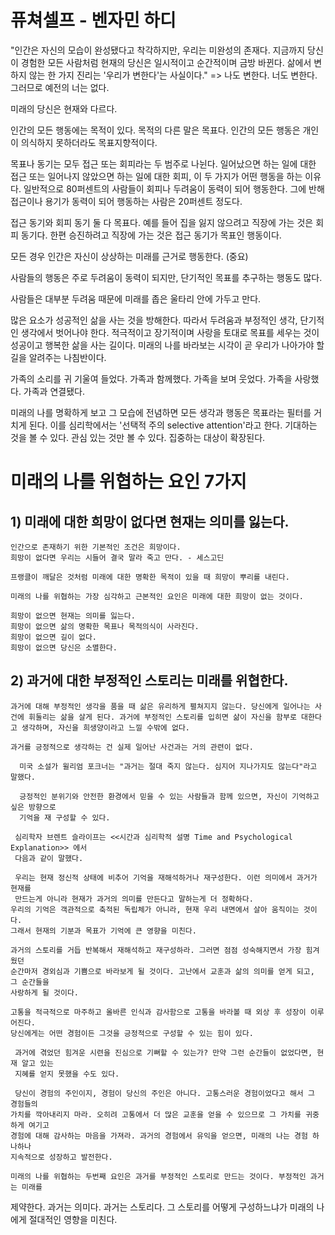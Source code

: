 # 퓨쳐셀프 - 벤자민 하디

"인간은 자신의 모습이 완성됐다고 착각하지만, 우리는 미완성의 존재다. 지금까지 당신이 경험한 모든 사람처럼 현재의 당신은 일시적이고 순간적이며 금방 바뀐다. 삶에서 변하지 않는 한 가지 진리는 '우리가 변한다'는 사실이다."
 => 나도 변한다. 너도 변한다. 그러므로 예전의 너는 없다.

미래의 당신은 현재와 다르다.

인간의 모든 행동에는 목적이 있다. 목적의 다른 말은 목표다. 인간의 모든 행동은 개인이 의식하지 못하더라도 목표지향적이다.

목표나 동기는 모두 접근 또는 회피라는 두 범주로 나뉜다.
일어났으면 하는 일에 대한 접근 또는 일어나지 않았으면 하는 일에 대한 회피, 이 두 가지가 어떤 행동을 하는 이유다. 일반적으로 80퍼센트의 사람들이 회피나 두려움이 동력이 되어 행동한다. 그에 반해 접근이나 용기가 동력이 되어 행동하는 사람은 20퍼센트 정도다.

접근 동기와 회피 동기 둘 다 목표다. 예를 들어 집을 잃지 않으려고 직장에 가는 것은 회피 동기다. 한편 승진하려고 직장에 가는 것은 접근 동기가 목표인 행동이다.

모든 경우 인간은 자신이 상상하는 미래를 근거로 행동한다. (중요)

사람들의 행동은 주로 두려움이 동력이 되지만, 단기적인 목표를 추구하는 행동도 많다.

사람들은 대부분 두려움 때문에 미래를 좁은 울타리 안에 가두고 만다. 


많은 요소가 성공적인 삶을 사는 것을 방해한다. 따라서 두려움과 부정적인 생각, 단기적인 생각에서 벗어나야 한다. 적극적이고 장기적이며 사랑을 토대로 목표를 세우는 것이 성공이고 행복한 삶을 사는 길이다. 미래의 나를 바라보는 시각이 곧 우리가 나아가야 할 길을 알려주는 나침반이다. 

가족의 소리를 귀 기울여 들었다.
가족과 함께했다.
가족을 보며 웃었다. 
가족을 사랑했다. 
가족과 연결됐다.

미래의 나를 명확하게 보고 그 모습에 전념하면 모든 생각과 행동은 목표라는 필터를 거치게 된다. 이를 심리학에서는 '선택적 주의 selective attention'라고 한다. 
기대하는 것을 볼 수 있다. 
관심 있는 것만 볼 수 있다. 
집중하는 대상이 확장된다.

# 미래의 나를 위협하는 요인 7가지
## 1) 미래에 대한 희망이 없다면 현재는 의미를 잃는다.
    인간으로 존재하기 위한 기본적인 조건은 희망이다. 
    희망이 없다면 우리는 시들어 결국 말라 죽고 만다. - 세스고딘
    
    프랭클이 깨달은 것처럼 미래에 대한 명확한 목적이 있을 때 희망이 뿌리를 내린다.
    
    미래의 나를 위협하는 가장 심각하고 근본적인 요인은 미래에 대한 희망이 없는 것이다. 
    
    희망이 없으면 현재는 의미를 잃는다.
    희망이 없으면 삶의 명확한 목표나 목적의식이 사라진다.
    희망이 없으면 길이 없다. 
    희망이 없으면 당신은 소멸한다. 

## 2) 과거에 대한 부정적인 스토리는 미래를 위협한다. 

    과거에 대해 부정적인 생각을 품을 때 삶은 유리하게 펼쳐지지 않는다. 당신에게 일어나는 사건에 휘둘리는 삶을 살게 된다. 과거에 부정적인 스토리를 입히면 삶이 자신을 함부로 대한다고 생각하며, 자신을 희생양이라고 느낄 수밖에 없다. 
    
    과거를 긍정적으로 생각하는 건 실제 일어난 사건과는 거의 관련이 없다.
      
      미국 소설가 윌리엄 포크너는 "과거는 절대 죽지 않는다. 심지어 지나가지도 않는다"라고 말했다.
       
      긍정적인 분위기와 안전한 환경에서 믿을 수 있는 사람들과 함께 있으면, 자신이 기억하고 싶은 방향으로
      기억을 재 구성할 수 있다. 
      
     심리학자 브렌트 슬라이프는 <<시간과 심리학적 설명 Time and Psychological Explanation>> 에서 
     다음과 같이 말했다.   

     우리는 현재 정신적 상태에 비추어 기억을 재해석하거나 재구성한다. 이런 의미에서 과거가 현재를 
     만드는게 아니라 현재가 과거의 의미를 만든다고 말하는게 더 정확하다.
    우리의 기억은 객관적으로 축적된 독립체가 아니라, 현재 우리 내면에서 살아 움직이는 것이다. 
    그래서 현재의 기분과 목표가 기억에 큰 영향을 미친다. 

    과거의 스토리를 거듭 반복해서 재해석하고 재구성하라. 그러면 점점 성숙해지면서 가장 힘겨웠던
    순간마저 경외심과 기쁨으로 바라보게 될 것이다. 고난에서 교훈과 삶의 의미를 얻게 되고, 그 순간들을
    사랑하게 될 것이다. 

    고통을 적극적으로 마주하고 올바른 인식과 감사함으로 고통을 바라볼 때 외상 후 성장이 이루어진다. 
    당신에게는 어떤 경험이든 그것을 긍정적으로 구성할 수 있는 힘이 있다. 

     과거에 겪었던 힘겨운 시련을 진심으로 기뻐할 수 있는가? 만약 그런 순간들이 없었다면, 현재 알고 있는 
     지혜를 얻지 못했을 수도 있다. 

     당신이 경험의 주인이지, 경험이 당신의 주인은 아니다. 고통스러운 경험이었다고 해서 그 경험들의 
    가치를 깍아내리지 마라. 오히려 고통에서 더 많은 교훈을 얻을 수 있으므로 그 가치를 귀중하게 여기고 
    경험에 대해 감사하는 마음을 가져라. 과거의 경험에서 유익을 얻으면, 미래의 나는 경험 하나하나 
    지속적으로 성장하고 발전한다. 

    미래의 나를 위협하는 두번째 요인은 과거를 부정적인 스토리로 만드는 것이다. 부정적인 과거는 미래를
   제약한다. 
    과거는 의미다.
    과거는 스토리다.
    그 스토리를 어떻게 구성하느냐가 미래의 나에게 절대적인 영향을 미친다. 


